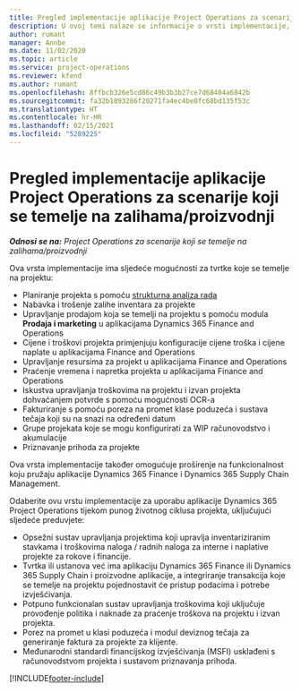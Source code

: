 ```yaml
---
title: Pregled implementacije aplikacije Project Operations za scenarije koji se temelje na zalihama/proizvodnji
description: U ovoj temi nalaze se informacije o vrsti implementacije, aplikaciji Project Operations za scenarije koji se temelje na zalihama / proizvodnji.
author: rumant
manager: Annbe
ms.date: 11/02/2020
ms.topic: article
ms.service: project-operations
ms.reviewer: kfend
ms.author: rumant
ms.openlocfilehash: 8ffbcb326e5cd86c49b3b3b27ce7d68404a6842b
ms.sourcegitcommit: fa32b1893286f20271fa4ec4be8fc68bd135f53c
ms.translationtype: HT
ms.contentlocale: hr-HR
ms.lasthandoff: 02/15/2021
ms.locfileid: "5289225"
---
```

# <a name="project-operations-for-stockedproduction-based-scenarios-deployment-overview"></a>Pregled implementacije aplikacije Project Operations za scenarije koji se temelje na zalihama/proizvodnji

_**Odnosi se na:** Project Operations za scenarije koji se temelje na zalihama/proizvodnji_


Ova vrsta implementacije ima sljedeće mogućnosti za tvrtke koje se temelje na projektu:

- Planiranje projekta s pomoću [strukturna analiza rada](work-breakdown-structures.md)
- Nabavka i trošenje zalihe inventara za projekte
- Upravljanje prodajom koja se temelji na projektu s pomoću modula **Prodaja i marketing** u aplikacijama Dynamics 365 Finance and Operations
- Cijene i troškovi projekta primjenjuju konfiguracije cijene troška i cijene naplate u aplikacijama Finance and Operations
- Upravljanje resursima za projekt u aplikacijama Finance and Operations
- Praćenje vremena i napretka projekta u aplikacijama Finance and Operations
- Iskustva upravljanja troškovima na projektu i izvan projekta dohvaćanjem potvrde s pomoću mogućnosti OCR-a
- Fakturiranje s pomoću poreza na promet klase poduzeća i sustava tečaja koji su na snazi na određeni datum
- Grupe projekata koje se mogu konfigurirati za WIP računovodstvo i akumulacije
- Priznavanje prihoda za projekte

Ova vrsta implementacije također omogućuje proširenje na funkcionalnost koju pružaju aplikacije Dynamics 365 Finance i Dynamics 365 Supply Chain Management.

Odaberite ovu vrstu implementacije za uporabu aplikacije Dynamics 365 Project Operations tijekom punog životnog ciklusa projekta, uključujući sljedeće preduvjete:

- Opsežni sustav upravljanja projektima koji upravlja inventariziranim stavkama i troškovima naloga / radnih naloga za interne i naplative projekte za rokove i financije.
- Tvrtka ili ustanova već ima aplikaciju Dynamics 365 Finance ili Dynamics 365 Supply Chain i proizvodne aplikacije, a integriranje transakcija koje se temelje na projektu pojednostavit će pristup podacima i potrebe izvješćivanja.
- Potpuno funkcionalan sustav upravljanja troškovima koji uključuje provođenje politika i naknade za praćenje troškova na projektu i izvan projekta.
- Porez na promet u klasi poduzeća i modul deviznog tečaja za generiranje faktura za projekte za klijente.
- Međunarodni standardi financijskog izvješćivanja (MSFI) usklađeni s računovodstvom projekta i sustavom priznavanja prihoda.



[!INCLUDE[footer-include](../includes/footer-banner.md)]